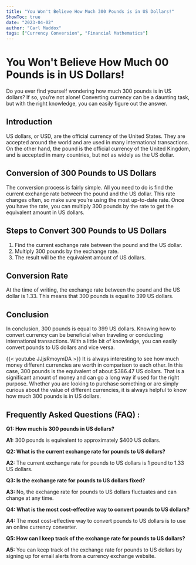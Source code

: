 ```yaml
---
title: "You Won't Believe How Much 300 Pounds is in US Dollars!"
ShowToc: true 
date: "2023-04-02"
author: "Carl Maddox" 
tags: ["Currency Conversion", "Financial Mathematics"]
---
```

# You Won't Believe How Much 00 Pounds is in US Dollars!

Do you ever find yourself wondering how much 300 pounds is in US dollars? If so, you’re not alone! Converting currency can be a daunting task, but with the right knowledge, you can easily figure out the answer.

## Introduction

US dollars, or USD, are the official currency of the United States. They are accepted around the world and are used in many international transactions. On the other hand, the pound is the official currency of the United Kingdom, and is accepted in many countries, but not as widely as the US dollar. 

## Conversion of 300 Pounds to US Dollars

The conversion process is fairly simple. All you need to do is find the current exchange rate between the pound and the US dollar. This rate changes often, so make sure you’re using the most up-to-date rate. Once you have the rate, you can multiply 300 pounds by the rate to get the equivalent amount in US dollars. 

## Steps to Convert 300 Pounds to US Dollars

1. Find the current exchange rate between the pound and the US dollar.
2. Multiply 300 pounds by the exchange rate.
3. The result will be the equivalent amount of US dollars.

## Conversion Rate

At the time of writing, the exchange rate between the pound and the US dollar is 1.33. This means that 300 pounds is equal to 399 US dollars. 

## Conclusion

In conclusion, 300 pounds is equal to 399 US dollars. Knowing how to convert currency can be beneficial when traveling or conducting international transactions. With a little bit of knowledge, you can easily convert pounds to US dollars and vice versa.

{{< youtube JJjsRmoymDA >}} 
It is always interesting to see how much money different currencies are worth in comparison to each other. In this case, 300 pounds is the equivalent of about $386.47 US dollars. That is a significant amount of money and can go a long way if used for the right purpose. Whether you are looking to purchase something or are simply curious about the value of different currencies, it is always helpful to know how much 300 pounds is in US dollars.

## Frequently Asked Questions (FAQ) :
**Q1: How much is 300 pounds in US dollars?**

**A1:** 300 pounds is equivalent to approximately $400 US dollars.

**Q2: What is the current exchange rate for pounds to US dollars?**

**A2:** The current exchange rate for pounds to US dollars is 1 pound to 1.33 US dollars.

**Q3: Is the exchange rate for pounds to US dollars fixed?**

**A3:** No, the exchange rate for pounds to US dollars fluctuates and can change at any time.

**Q4: What is the most cost-effective way to convert pounds to US dollars?**

**A4:** The most cost-effective way to convert pounds to US dollars is to use an online currency converter.

**Q5: How can I keep track of the exchange rate for pounds to US dollars?**

**A5:** You can keep track of the exchange rate for pounds to US dollars by signing up for email alerts from a currency exchange website.





